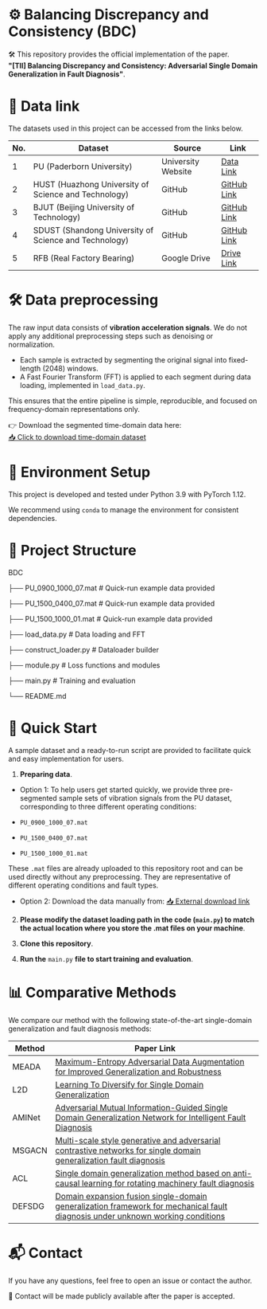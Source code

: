# ⚙️ Balancing Discrepancy and Consistency (BDC)
🛠️ This repository provides the official implementation of the paper.  
**"[TII] Balancing Discrepancy and Consistency: Adversarial Single Domain Generalization in Fault Diagnosis"**.

# 🔗 Data link
The datasets used in this project can be accessed from the links below.
 
| No. | Dataset | Source | Link |
|-----|---------|--------|------|
| 1   | PU (Paderborn University)            | University Website | [Data Link](https://mb.uni-paderborn.de/en/kat/research/kat-datacenter/bearing-datacenter/data-sets-and-download) |
| 2   | HUST (Huazhong University of Science and Technology) | GitHub | [GitHub Link](https://github.com/CHAOZHAO-1/HUSTbearing-dataset) |
| 3   | BJUT (Beijing University of Technology) | GitHub | [GitHub Link](https://github.com/Liudd-BJUT/WT-planetary-gearbox-dataset/tree/master) |
| 4   | SDUST (Shandong University of Science and Technology) | GitHub | [GitHub Link]( https://github.com/JRWang-SDUST/SDUST-Dataset.git) |
| 5   | RFB (Real Factory Bearing)          | Google Drive | [Drive Link](https://drive.google.com/drive/folders/1DHthZwWF6UCn5ukUCBAqJUe1uBwbxXX8?usp=share_link) |
# 🛠️ Data preprocessing
The raw input data consists of **vibration acceleration signals**. We do not apply any additional preprocessing steps such as denoising or normalization. 

- Each sample is extracted by segmenting the original signal into fixed-length (2048) windows.
- A Fast Fourier Transform (FFT) is applied to each segment during data loading, implemented in `load_data.py`.

This ensures that the entire pipeline is simple, reproducible, and focused on frequency-domain representations only.

👉 Download the segmented time-domain data here:  
[📥 Click to download time-domain dataset](https://drive.google.com/drive/folders/1Ok5xu_rYZKq47lokK3_Oad4XsGGixOSc?usp=drive_link)
# 🧪 Environment Setup
This project is developed and tested under Python 3.9 with PyTorch 1.12.

We recommend using `conda` to manage the environment for consistent dependencies.

# 📁 Project Structure
 BDC

├── PU_0900_1000_07.mat # Quick-run example data provided

├── PU_1500_0400_07.mat # Quick-run example data provided

├── PU_1500_1000_01.mat # Quick-run example data provided

├── load_data.py      # Data loading and FFT

├── construct_loader.py # Dataloader builder

├── module.py # Loss functions and modules

├── main.py # Training and evaluation

└── README.md
# 🚀 Quick Start

A sample dataset and a ready-to-run script are provided to facilitate quick and easy implementation for users.

1. **Preparing data**.
- Option 1: To help users get started quickly, we provide three pre-segmented sample sets of vibration signals from the PU dataset, corresponding to three different operating conditions:

- `PU_0900_1000_07.mat`
- `PU_1500_0400_07.mat`
- `PU_1500_1000_01.mat`

These `.mat` files are already uploaded to this repository root and can be used directly without any preprocessing. They are representative of different operating conditions and fault types.
- Option 2: Download the data manually from: [📥 External download link](https://drive.google.com/drive/folders/1Ok5xu_rYZKq47lokK3_Oad4XsGGixOSc?usp=drive_link)

2. **Please modify the dataset loading path in the code (`main.py`) to match the actual location where you store the .mat files on your machine**.

3. **Clone this repository**.
   
4. **Run the** `main.py` **file to start training and evaluation**.


# 📊 Comparative Methods

We compare our method with the following state-of-the-art single-domain generalization and fault diagnosis methods:

| Method   | Paper Link |
|----------|------------|
| MEADA    | [Maximum-Entropy Adversarial Data Augmentation for Improved Generalization and Robustness](https://proceedings.neurips.cc/paper/2020/hash/a5bfc9e07964f8dddeb95fc584cd965d-Abstract.html) |
| L2D      | [Learning To Diversify for Single Domain Generalization](https://openaccess.thecvf.com/content/ICCV2021/html/Wang_Learning_To_Diversify_for_Single_Domain_Generalization_ICCV_2021_paper.html)|
| AMINet   | [Adversarial Mutual Information-Guided Single Domain Generalization Network for Intelligent Fault Diagnosis](https://ieeexplore.ieee.org/abstract/document/9774938) |
| MSGACN   | [Multi-scale style generative and adversarial contrastive networks for single domain generalization fault diagnosis](https://www.sciencedirect.com/science/article/pii/S0951832023007937) |
| ACL      | [Single domain generalization method based on anti-causal learning for rotating machinery fault diagnosis](https://www.sciencedirect.com/science/article/pii/S0951832024003247) |
| DEFSDG   | [Domain expansion fusion single-domain generalization framework for mechanical fault diagnosis under unknown working conditions](https://www.sciencedirect.com/science/article/pii/S0952197624015380) |

# 📬 Contact

If you have any questions, feel free to open an issue or contact the author.

📮 Contact will be made publicly available after the paper is accepted.
